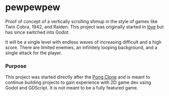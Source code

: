 # pewpewpew

Proof of concept of a vertically scrolling shmup in the style of games like Twin Cobra, 1942, and Raiden. This project was originally started in [löve](https://love2d.org) but has since switched into Godot.

It will be a single level with endless waves of increasing difficult and a high score. There are limited enemies, an infinitely looping background, and a single attack for the player.

### Purpose

This project was started directly after the [Pong Clone](https://github.com/davidbragg/pong) and is meant to continue building projects to gain experience with 2D game dev using Godot and GDScript. It is not meant to be a fully featured game.

